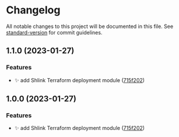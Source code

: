 # Changelog

All notable changes to this project will be documented in this file. See [standard-version](https://github.com/conventional-changelog/standard-version) for commit guidelines.

## 1.1.0 (2023-01-27)


### Features

* :sparkles: add Shlink Terraform deployment module ([715f202](https://gitea.ravianand.me/Dan6erbond/terraform-kubernetes-shlink/commit/715f2020904878d7ed5f04c155281daffa1465c0))

## 1.0.0 (2023-01-27)


### Features

* :sparkles: add Shlink Terraform deployment module ([715f202](https://gitea.ravianand.me/Dan6erbond/terraform-kubernetes-shlink/commit/715f2020904878d7ed5f04c155281daffa1465c0))
